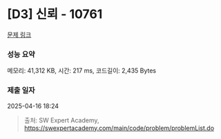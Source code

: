 # [D3] 신뢰 - 10761 

[문제 링크](https://swexpertacademy.com/main/code/problem/problemDetail.do?contestProbId=AXSVc1TqEAYDFAQT) 

### 성능 요약

메모리: 41,312 KB, 시간: 217 ms, 코드길이: 2,435 Bytes

### 제출 일자

2025-04-16 18:24



> 출처: SW Expert Academy, https://swexpertacademy.com/main/code/problem/problemList.do